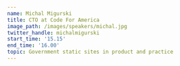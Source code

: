 ```yaml
---
name: Michal Migurski
title: CTO at Code For America
image_path: /images/speakers/michal.jpg
twitter_handle: michalmigurski
start_time: '15.15'
end_time: '16.00'
topic: Government static sites in product and practice
---
```

